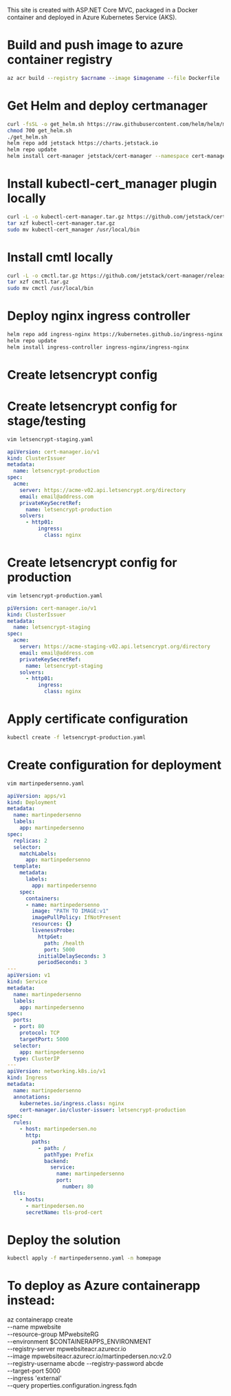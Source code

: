 This site is created with ASP.NET Core MVC, packaged in a Docker container and deployed in Azure Kubernetes Service (AKS).

# Build and push image to azure container registry
```bash
az acr build --registry $acrname --image $imagename --file Dockerfile .
```
# Get Helm and deploy certmanager
```bash
curl -fsSL -o get_helm.sh https://raw.githubusercontent.com/helm/helm/main/scripts/get-helm-3
chmod 700 get_helm.sh
./get_helm.sh
helm repo add jetstack https://charts.jetstack.io
helm repo update
helm install cert-manager jetstack/cert-manager --namespace cert-manager --create-namespace --set installCRDs=true
```

# Install kubectl-cert_manager plugin locally
```bash
curl -L -o kubectl-cert-manager.tar.gz https://github.com/jetstack/cert-manager/releases/latest/download/kubectl-cert_manager-linux-amd64.tar.gz
tar xzf kubectl-cert-manager.tar.gz
sudo mv kubectl-cert_manager /usr/local/bin
```
# Install cmtl locally
```bash
curl -L -o cmctl.tar.gz https://github.com/jetstack/cert-manager/releases/download/v1.6.1/cmctl-linux-amd64.tar.gz
tar xzf cmctl.tar.gz
sudo mv cmctl /usr/local/bin
```
# Deploy nginx ingress controller
```bash
helm repo add ingress-nginx https://kubernetes.github.io/ingress-nginx
helm repo update
helm install ingress-controller ingress-nginx/ingress-nginx
```
# Create letsencrypt config

# Create letsencrypt config for stage/testing 
```bash
vim letsencrypt-staging.yaml
```
```yaml
apiVersion: cert-manager.io/v1
kind: ClusterIssuer
metadata:
  name: letsencrypt-production
spec:
  acme:
    server: https://acme-v02.api.letsencrypt.org/directory
    email: email@address.com
    privateKeySecretRef:
      name: letsencrypt-production
    solvers:
      - http01:
          ingress:
            class: nginx
```

# Create letsencrypt config for production
```bash
vim letsencrypt-production.yaml
```
```yaml
piVersion: cert-manager.io/v1
kind: ClusterIssuer
metadata:
  name: letsencrypt-staging
spec:
  acme:
    server: https://acme-staging-v02.api.letsencrypt.org/directory
    email: email@address.com
    privateKeySecretRef:
      name: letsencrypt-staging
    solvers:
      - http01:
          ingress:
            class: nginx
```
# Apply certificate configuration
```bash
kubectl create -f letsencrypt-production.yaml
```

# Create configuration for deployment
```bash
vim martinpedersenno.yaml
```
```yaml
apiVersion: apps/v1
kind: Deployment
metadata:
  name: martinpedersenno
  labels:
    app: martinpedersenno
spec:
  replicas: 2
  selector:
    matchLabels:
      app: martinpedersenno
  template:
    metadata:
      labels:
        app: martinpedersenno
    spec:
      containers:
      - name: martinpedersenno
        image: "PATH TO IMAGE:v1"
        imagePullPolicy: IfNotPresent
        resources: {}
        livenessProbe:
          httpGet:
            path: /health
            port: 5000
          initialDelaySeconds: 3
          periodSeconds: 3
---
apiVersion: v1
kind: Service
metadata:
  name: martinpedersenno
  labels:
    app: martinpedersenno
spec:
  ports:
  - port: 80
    protocol: TCP
    targetPort: 5000
  selector:
    app: martinpedersenno
  type: ClusterIP
---
apiVersion: networking.k8s.io/v1
kind: Ingress
metadata:
  name: martinpedersenno
  annotations:
    kubernetes.io/ingress.class: nginx
    cert-manager.io/cluster-issuer: letsencrypt-production
spec:
  rules:
    - host: martinpedersen.no
      http:
        paths:
          - path: /
            pathType: Prefix
            backend:
              service:
                name: martinpedersenno
                port:
                  number: 80
  tls:
    - hosts:
      - martinpedersen.no
      secretName: tls-prod-cert
```

# Deploy the solution
```bash
kubectl apply -f martinpedersenno.yaml -n homepage
```

# To deploy as Azure containerapp instead:

az containerapp create \
  --name mpwebsite \
  --resource-group MPwebsiteRG \
  --environment $CONTAINERAPPS_ENVIRONMENT \
  --registry-server mpwebsiteacr.azurecr.io \
  --image mpwebsiteacr.azurecr.io/martinpedersen.no:v2.0 \
  --registry-username abcde --registry-password abcde  \
  --target-port 5000 \
  --ingress 'external' \
  --query properties.configuration.ingress.fqdn

